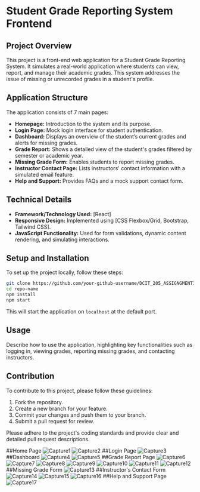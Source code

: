 # Student Grade Reporting System Frontend

## Project Overview

This project is a front-end web application for a Student Grade Reporting System. It simulates a real-world application where students can view, report, and manage their academic grades. This system addresses the issue of missing or unrecorded grades in a student's profile.

## Application Structure

The application consists of 7 main pages:

- **Homepage:** Introduction to the system and its purpose.
- **Login Page:** Mock login interface for student authentication.
- **Dashboard:** Displays an overview of the student’s current grades and alerts for missing grades.
- **Grade Report:** Shows a detailed view of the student's grades filtered by semester or academic year.
- **Missing Grade Form:** Enables students to report missing grades.
- **Instructor Contact Page:** Lists instructors' contact information with a simulated email feature.
- **Help and Support:** Provides FAQs and a mock support contact form.

## Technical Details

- **Framework/Technology Used:** [React]
- **Responsive Design:** Implemented using [CSS Flexbox/Grid, Bootstrap, Tailwind CSS].
- **JavaScript Functionality:** Used for form validations, dynamic content rendering, and simulating interactions.

## Setup and Installation

To set up the project locally, follow these steps:

```bash
git clone https://github.com/your-github-username/DCIT_205_ASSIGNGMENT1.git
cd repo-name
npm install
npm start
```

This will start the application on `localhost` at the default port.

## Usage

Describe how to use the application, highlighting key functionalities such as logging in, viewing grades, reporting missing grades, and contacting instructors.

## Contribution

To contribute to this project, please follow these guidelines:

1. Fork the repository.
2. Create a new branch for your feature.
3. Commit your changes and push them to your branch.
4. Submit a pull request for review.

Please adhere to the project's coding standards and provide clear and detailed pull request descriptions.

##Home Page
![Capture1](https://github.com/LouisaEco/Frontend-Grading-Assignment/assets/147488916/697ba703-58ad-4456-b86f-ede853dc8d7a)
![Capture2](https://github.com/LouisaEco/Frontend-Grading-Assignment/assets/147488916/0e2fadb2-0679-4f75-b19e-0e19a7b5a6df)
##Login Page
![Capture3](https://github.com/LouisaEco/Frontend-Grading-Assignment/assets/147488916/73c998ad-6ad5-44ee-a167-3cee8ff15873)
##Dashboard
![Capture4](https://github.com/LouisaEco/Frontend-Grading-Assignment/assets/147488916/5bfe0465-da0b-4e0b-a10b-1ec5bc69c7f4)
![Capture5](https://github.com/LouisaEco/Frontend-Grading-Assignment/assets/147488916/3643923b-34d2-47dd-ab5f-5be58a10d3fc)
##Grade Report Page
![Capture6](https://github.com/LouisaEco/Frontend-Grading-Assignment/assets/147488916/255b8755-2328-43ee-b920-957e0931f6c1)
![Capture7](https://github.com/LouisaEco/Frontend-Grading-Assignment/assets/147488916/e5be0d4d-7f90-4299-ae7f-3fcdf254595d)
![Capture8](https://github.com/LouisaEco/Frontend-Grading-Assignment/assets/147488916/002eb0f4-d932-456c-ad19-3ce6aad7d256)
![Capture9](https://github.com/LouisaEco/Frontend-Grading-Assignment/assets/147488916/163f77eb-6ee2-4a32-bb88-b2ddf3fa1a67)
![Capture10](https://github.com/LouisaEco/Frontend-Grading-Assignment/assets/147488916/822e363c-89c1-47b8-805c-2a9b8b1040bd)
![Capture11](https://github.com/LouisaEco/Frontend-Grading-Assignment/assets/147488916/013d1321-77cb-4126-b343-bf64b2e7d510)
![Capture12](https://github.com/LouisaEco/Frontend-Grading-Assignment/assets/147488916/74241898-c56d-443b-93a4-7c836beb31ee)
##Missing Grade Form
![Capture13](https://github.com/LouisaEco/Frontend-Grading-Assignment/assets/147488916/57dc3a54-eb2a-452c-ae43-d34ea657b527)
##Instructor's Contact Form
![Capture14](https://github.com/LouisaEco/Frontend-Grading-Assignment/assets/147488916/e96dfcae-0a7e-40ea-8a36-d18c1ae8e2d5)
![Capture15](https://github.com/LouisaEco/Frontend-Grading-Assignment/assets/147488916/789789f2-bafe-4600-ba29-8f9d49d080ea)
![Capture16](https://github.com/LouisaEco/Frontend-Grading-Assignment/assets/147488916/90c9ad4a-ef30-4f21-9b53-3db8d042d413)
##Help and Support Page
![Capture17](https://github.com/LouisaEco/Frontend-Grading-Assignment/assets/147488916/bdac749c-e0b0-414c-adf4-b9f8beca49ee)

